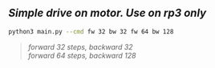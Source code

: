 ## _Simple drive on motor. Use on rp3 only_  

```sh
python3 main.py --cmd fw 32 bw 32 fw 64 bw 128   
```

>_forward 32 steps, backward 32_  
>_forward 64 steps, backward 128_
